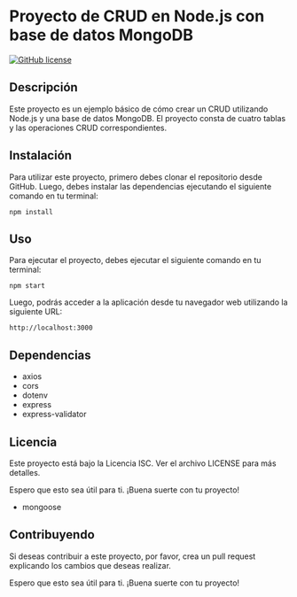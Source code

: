 # Proyecto de CRUD en Node.js con base de datos MongoDB

[![GitHub license](https://img.shields.io/github/license/tuusuario/tuproyecto.svg)](https://github.com/tuusuario/tuproyecto/blob/main/LICENSE)

## Descripción

Este proyecto es un ejemplo básico de cómo crear un CRUD utilizando Node.js y una base de datos MongoDB. El proyecto consta de cuatro tablas y las operaciones CRUD correspondientes.

## Instalación

Para utilizar este proyecto, primero debes clonar el repositorio desde GitHub. Luego, debes instalar las dependencias ejecutando el siguiente comando en tu terminal:

```
npm install
```
## Uso

Para ejecutar el proyecto, debes ejecutar el siguiente comando en tu terminal:<br>
```
npm start
```
Luego, podrás acceder a la aplicación desde tu navegador web utilizando la siguiente URL:<br>

```
http://localhost:3000
```

## Dependencias<br>

- axios
- cors
- dotenv
- express
- express-validator

## Licencia<br>
Este proyecto está bajo la Licencia ISC. Ver el archivo LICENSE para más detalles.<br>

Espero que esto sea útil para ti. ¡Buena suerte con tu proyecto!
- mongoose

## Contribuyendo<br>

Si deseas contribuir a este proyecto, por favor, crea un pull request explicando los cambios que deseas realizar.

Espero que esto sea útil para ti. ¡Buena suerte con tu proyecto!

